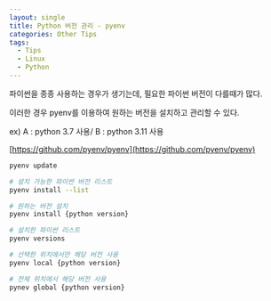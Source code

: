 ```yaml
---
layout: single
title: Python 버전 관리 - pyenv
categories: Other Tips
tags:
  - Tips
  - Linux
  - Python
---
```


파이썬을 종종 사용하는 경우가 생기는데, 필요한 파이썬 버전이 다를때가 많다.

이러한 경우 pyenv를 이용하여 원하는 버전을 설치하고 관리할 수 있다.

ex) A : python 3.7 사용/ B : python 3.11 사용

[https://github.com/pyenv/pyenv](https://github.com/pyenv/pyenv)

```bash
pyenv update

# 설치 가능한 파이썬 버전 리스트
pyenv install --list

# 원하는 버전 설치
pyenv install {python version}

# 설치한 파이썬 리스트
pyenv versions

# 선택한 위치에서만 해당 버전 사용
pyenv local {python version}

# 전체 위치에서 해당 버전 사용
pynev global {python version}
```
